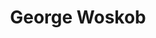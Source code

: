 ---
layout      : member
bodyid      : "members"
bodyclass   : "content"

title       : "George Woskob"
photo       : "george.jpg"
description : "Technologist"
quote       : 

interviewed :
---